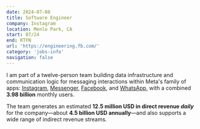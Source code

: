 ```yaml
---
date: 2024-07-08
title: Software Engineer
company: Instagram
location: Menlo Park, CA
start: 07/24
end: RTFN
url: 'https://engineering.fb.com/'
category: 'jobs-info'
navigation: false
---
```


I am part of a twelve-person team building data infrastructure
and communication logic for messaging interactions within Meta's
family of apps: [Instagram][instagram], [Messenger][messenger],
[Facebook][facebook], and [WhatsApp][whatsapp],
with a combined **3.98 billion** monthly users.

The team generates an estimated **12.5 million USD in direct revenue _daily_**
for the company&mdash;about **4.5 billion USD annually**&mdash;and
also supports a wide range of indirect revenue streams.

[instagram]:                https://about.meta.com/technologies/instagram/
[messenger]:                https://about.meta.com/technologies/messenger/
[facebook]:                 https://about.meta.com/technologies/facebook/
[whatsapp]:                 https://about.meta.com/technologies/whatsapp/
